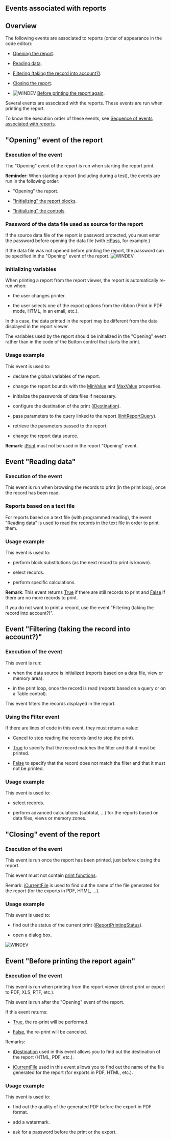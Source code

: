 


## Events associated with reports
			



<a name="NOTE1"></a>
<a name="NOTE1_1"></a>


## Overview
<a name="overview_ELTTEXTE000326"></a>
The following events are associated to reports (order of appearance in the code editor):

- [Opening the report](#NOTE2_1).

- [Reading data](#NOTE3_1).

- [Filtering (taking the record into account?)](#NOTE4_1).

- [Closing the report](#NOTE5_1).

- ![WINDEV](https://doc.pcsoft.fr/ext/images/us/WD.png) [Before printing the report again](#NOTE6_1).




Several events are associated with the reports. These events are run when printing the report.

To know the execution order of these events, see [Sequence of events associated with reports](../WDChamp/1011004.md).

<a name="NOTE2"></a>
<a name="NOTE2_1"></a>


## "Opening" event of the report
<a name="opening_event_the_report_ELTTEXTE000350"></a>


### Execution of the event
<a name="execution_the_event_ELTPARAGRAPHE000045"></a>

The "Opening" event of the report is run when starting the report print.

**Reminder**: When starting a report (including during a test), the events are run in the following order:

- "Opening" the report.

- ["Initializing" the report blocks](../WDChamp/1011042.md).

- ["Initializing" the controls](../WDChamp/1013047.md).



<a name="NOTE2_2"></a>


### Password of the data file used as source for the report
<a name="password_the_data_file_used_source_for_the_report_ELTPARAGRAPHE000062"></a>

If the source data file of the report is password protected, you must enter the password before opening the data file (with [HPass](../WDLang4/3044108.md), for example.)

If the data file was not opened before printing the report, the password can be specified in the "Opening" event of the report.
<a name="NOTE2_3"></a>
![WINDEV](https://doc.pcsoft.fr/ext/images/us/WD.png) 

### Initializing variables
<a name="initializing_variables_ELTPARAGRAPHE000076"></a>

When printing a report from the report viewer, the report is automatically re-run when:

- the user changes printer.

- the user selects one of the export options from the ribbon (Print in PDF mode, HTML, in an email, etc.).


In this case, the data printed in the report may be different from the data displayed in the report viewer.

The variables used by the report should be initialized in the "Opening" event rather than in the code of the Button control that starts the print.
<a name="NOTE2_4"></a>


### Usage example
<a name="usage_example_ELTPARAGRAPHE000090"></a>

This event is used to:

- declare the global variables of the report.

- change the report bounds with the [MinValue](../Proprietes/2510008.md) and [MaxValue](../Proprietes/2510009.md) properties.

- initialize the passwords of data files if necessary.

- configure the destination of the print ([iDestination](../WDLang5/3046074.md)).

- pass parameters to the query linked to the report ([iInitReportQuery](../WDLang5/3046021.md)).

- retrieve the parameters passed to the report.

- change the report data source.




**Remark**: [iPrint](../WDLang5/3046031.md) must not be used in the report "Opening" event.

<a name="NOTE3"></a>
<a name="NOTE3_1"></a>


## Event "Reading data"
<a name="event_reading_data_ELTTEXTE000392"></a>


### Execution of the event
<a name="execution_the_event_ELTPARAGRAPHE000124"></a>

This event is run when browsing the records to print (in the print loop), once the record has been read.
<a name="NOTE3_2"></a>


### Reports based on a text file
<a name="reports_based_text_file_ELTPARAGRAPHE000131"></a>

For reports based on a text file (with programmed reading), the event "Reading data" is used to read the records in the text file in order to print them.
<a name="NOTE3_3"></a>


### Usage example
<a name="usage_example_ELTPARAGRAPHE000138"></a>

This event is used to:

- perform block substitutions (as the next record to print is known).

- select records.

- perform specific calculations.




**Remark**: This event returns <u><u><u><u>True</u></u></u></u> if there are still records to print and <u><u><u><u>False</u></u></u></u> if there are no more records to print.

If you do not want to print a record, use the event "Filtering (taking the record into account?)".

<a name="NOTE4"></a>
<a name="NOTE4_1"></a>


## Event "Filtering (taking the record into account?)"
<a name="event_filtering_taking_the_record_into_account_ELTTEXTE000428"></a>


### Execution of the event
<a name="execution_the_event_ELTPARAGRAPHE000163"></a>

This event is run:

- when the data source is initialized (reports based on a data file, view or memory area).

- in the print loop, once the record is read (reports based on a query or on a Table control).




This event filters the records displayed in the report.
<a name="NOTE4_2"></a>


### Using the Filter event
<a name="using_the_filter_event_ELTPARAGRAPHE000175"></a>

If there are lines of code in this event, they must return a value:

- <u><u><u><u>Cancel</u></u></u></u> to stop reading the records (and to stop the print).

- <u><u><u><u>True</u></u></u></u> to specify that the record matches the filter and that it must be printed.

- <u><u><u><u>False</u></u></u></u> to specify that the record does not match the filter and that it must not be printed.



<a name="NOTE4_3"></a>


### Usage example
<a name="usage_example_ELTPARAGRAPHE000195"></a>

This event is used to:

- select records.

- perform advanced calculations (subtotal, ...) for the reports based on data files, views or memory zones.




<a name="NOTE5"></a>
<a name="NOTE5_1"></a>


## "Closing" event of the report
<a name="closing_event_the_report_ELTTEXTE000464"></a>


### Execution of the event
<a name="execution_the_event_ELTPARAGRAPHE000207"></a>

This event is run once the report has been printed, just before closing the report.

This event must not contain [print functions](../WDLang5/3046065.md).

Remark: [iCurrentFile](../WDLang5/1000021859.md) is used to find out the name of the file generated for the report (for the exports in PDF, HTML, ...).
<a name="NOTE5_2"></a>


### Usage example
<a name="usage_example_ELTPARAGRAPHE000226"></a>

This event is used to:

- find out the status of the current print ([iReportPrintingStatus](../WDLang5/3046043.md)).

- open a dialog box.




<a name="NOTE6"></a>
<a name="NOTE6_1"></a>
![WINDEV](https://doc.pcsoft.fr/ext/images/us/WD.png) 

## Event "Before printing the report again"
<a name="event_before_printing_the_report_again_ELTTEXTE000494"></a>


### Execution of the event
<a name="execution_the_event_ELTPARAGRAPHE000244"></a>

This event is run when printing from the report viewer (direct print or export to PDF, XLS, RTF, etc.). 

This event is run after the "Opening" event of the report. 

If this event returns:

- <u><u><u><u>True</u></u></u></u>, the re-print will be performed. 

- <u><u><u><u>False</u></u></u></u>, the re-print will be canceled.




Remarks: 

- [iDestination](../WDLang5/3046074.md) used in this event allows you to find out the destination of the report (HTML, PDF, etc.). 

- [iCurrentFile](../WDLang5/1000021859.md) used in this event allows you to find out the name of the file generated for the report (for exports in PDF, HTML, etc.).



<a name="NOTE6_2"></a>


### Usage example
<a name="usage_example_ELTPARAGRAPHE000273"></a>

This event is used to:

- find out the quality of the generated PDF before the export in PDF format. 

- add a watermark. 

- ask for a password before the print or the export.





